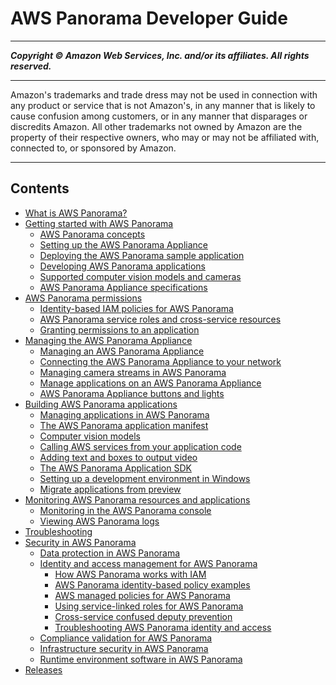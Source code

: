 # AWS Panorama Developer Guide

-----
*****Copyright &copy; Amazon Web Services, Inc. and/or its affiliates. All rights reserved.*****

-----
Amazon's trademarks and trade dress may not be used in 
     connection with any product or service that is not Amazon's, 
     in any manner that is likely to cause confusion among customers, 
     or in any manner that disparages or discredits Amazon. All other 
     trademarks not owned by Amazon are the property of their respective
     owners, who may or may not be affiliated with, connected to, or 
     sponsored by Amazon.

-----
## Contents
+ [What is AWS Panorama?](panorama-welcome.md)
+ [Getting started with AWS Panorama](panorama-gettingstarted.md)
   + [AWS Panorama concepts](gettingstarted-concepts.md)
   + [Setting up the AWS Panorama Appliance](gettingstarted-setup.md)
   + [Deploying the AWS Panorama sample application](gettingstarted-deploy.md)
   + [Developing AWS Panorama applications](gettingstarted-sample.md)
   + [Supported computer vision models and cameras](gettingstarted-compatibility.md)
   + [AWS Panorama Appliance specifications](gettingstarted-hardware.md)
+ [AWS Panorama permissions](panorama-permissions.md)
   + [Identity-based IAM policies for AWS Panorama](permissions-user.md)
   + [AWS Panorama service roles and cross-service resources](permissions-services.md)
   + [Granting permissions to an application](permissions-application.md)
+ [Managing the AWS Panorama Appliance](panorama-appliance.md)
   + [Managing an AWS Panorama Appliance](appliance-manage.md)
   + [Connecting the AWS Panorama Appliance to your network](appliance-network.md)
   + [Managing camera streams in AWS Panorama](appliance-cameras.md)
   + [Manage applications on an AWS Panorama Appliance](appliance-applications.md)
   + [AWS Panorama Appliance buttons and lights](appliance-buttons.md)
+ [Building AWS Panorama applications](panorama-applications.md)
   + [Managing applications in AWS Panorama](applications-manage.md)
   + [The AWS Panorama application manifest](applications-manifest.md)
   + [Computer vision models](applications-models.md)
   + [Calling AWS services from your application code](applications-awssdk.md)
   + [Adding text and boxes to output video](applications-overlays.md)
   + [The AWS Panorama Application SDK](applications-panoramasdk.md)
   + [Setting up a development environment in Windows](applications-devenvwindows.md)
   + [Migrate applications from preview](applications-migrate.md)
+ [Monitoring AWS Panorama resources and applications](panorama-monitoring.md)
   + [Monitoring in the AWS Panorama console](monitoring-console.md)
   + [Viewing AWS Panorama logs](monitoring-logging.md)
+ [Troubleshooting](panorama-troubleshooting.md)
+ [Security in AWS Panorama](panorama-security.md)
   + [Data protection in AWS Panorama](security-dataprotection.md)
   + [Identity and access management for AWS Panorama](security-iam.md)
      + [How AWS Panorama works with IAM](security_iam_service-with-iam.md)
      + [AWS Panorama identity-based policy examples](security_iam_id-based-policy-examples.md)
      + [AWS managed policies for AWS Panorama](security-iam-awsmanpol.md)
      + [Using service-linked roles for AWS Panorama](using-service-linked-roles.md)
      + [Cross-service confused deputy prevention](security-iam-trustpolicies.md)
      + [Troubleshooting AWS Panorama identity and access](security_iam_troubleshoot.md)
   + [Compliance validation for AWS Panorama](security-compliance.md)
   + [Infrastructure security in AWS Panorama](security-infrastructure.md)
   + [Runtime environment software in AWS Panorama](security-runtime.md)
+ [Releases](panorama-releases.md)